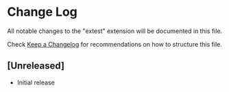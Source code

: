 # Change Log
All notable changes to the "extest" extension will be documented in this file.

Check [Keep a Changelog](http://keepachangelog.com/) for recommendations on how to structure this file.

## [Unreleased]
- Initial release